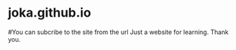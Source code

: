 # joka.github.io
#You can subcribe to the site from the url
Just a website for learning. Thank you. 
